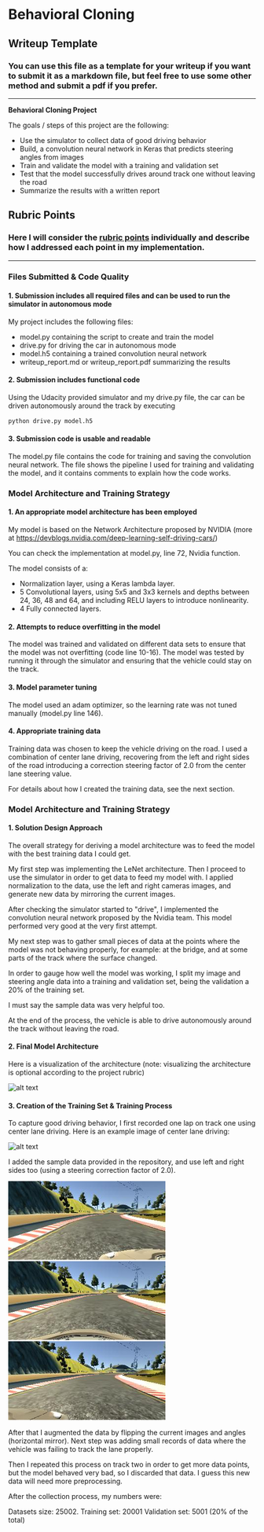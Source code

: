 # **Behavioral Cloning** 

## Writeup Template

### You can use this file as a template for your writeup if you want to submit it as a markdown file, but feel free to use some other method and submit a pdf if you prefer.

---

**Behavioral Cloning Project**

The goals / steps of this project are the following:
* Use the simulator to collect data of good driving behavior
* Build, a convolution neural network in Keras that predicts steering angles from images
* Train and validate the model with a training and validation set
* Test that the model successfully drives around track one without leaving the road
* Summarize the results with a written report


[//]: # (Image References)

[cnn]: ./cnn-architecture.png "NVIDIA CNN"
[center]: ./center.jpg "center"
[center_view]: ./center_view.jpg "center view"
[left_view]: ./left_view.jpg "left view"
[right_view]: ./right_view.jpg "right view"

## Rubric Points
### Here I will consider the [rubric points](https://review.udacity.com/#!/rubrics/432/view) individually and describe how I addressed each point in my implementation.  

---
### Files Submitted & Code Quality

#### 1. Submission includes all required files and can be used to run the simulator in autonomous mode

My project includes the following files:
* model.py containing the script to create and train the model
* drive.py for driving the car in autonomous mode
* model.h5 containing a trained convolution neural network 
* writeup_report.md or writeup_report.pdf summarizing the results

#### 2. Submission includes functional code
Using the Udacity provided simulator and my drive.py file, the car can be driven autonomously around the track by executing 
```sh
python drive.py model.h5
```

#### 3. Submission code is usable and readable

The model.py file contains the code for training and saving the convolution neural network. The file shows the pipeline I used for training and validating the model, and it contains comments to explain how the code works.

### Model Architecture and Training Strategy

#### 1. An appropriate model architecture has been employed

My model is based on the Network Architecture proposed by NVIDIA (more at https://devblogs.nvidia.com/deep-learning-self-driving-cars/)

You can check the implementation at model.py, line 72, Nvidia function.

The model consists of a:
* Normalization layer, using a Keras lambda layer.
* 5 Convolutional layers, using 5x5 and 3x3 kernels and depths between 24, 36, 48 and 64, and including RELU layers to introduce nonlinearity.
* 4 Fully connected layers.

#### 2. Attempts to reduce overfitting in the model

The model was trained and validated on different data sets to ensure that the model was not overfitting (code line 10-16). The model was tested by running it through the simulator and ensuring that the vehicle could stay on the track.

#### 3. Model parameter tuning

The model used an adam optimizer, so the learning rate was not tuned manually (model.py line 146).

#### 4. Appropriate training data

Training data was chosen to keep the vehicle driving on the road. I used a combination of center lane driving, recovering from the left and right sides of the road introducing a correction steering factor of 2.0 from the center lane steering value. 

For details about how I created the training data, see the next section. 

### Model Architecture and Training Strategy

#### 1. Solution Design Approach

The overall strategy for deriving a model architecture was to feed the model with the best training data I could get.

My first step was implementing the LeNet architecture. Then I proceed to use the simulator in order to get data to feed my model with. I applied normalization to the data, use the left and right cameras images, and generate new data by mirroring the current images.

After checking the simulator started to "drive", I implemented the convolution neural network proposed by the Nvidia team. This model performed very good at the very first attempt.

My next step was to gather small pieces of data at the points where the model was not behaving properly, for example: at the bridge, and at some parts of the track where the surface changed.

In order to gauge how well the model was working, I split my image and steering angle data into a training and validation set, being the validation a 20% of the training set.

I must say the sample data was very helpful too.

At the end of the process, the vehicle is able to drive autonomously around the track without leaving the road.

#### 2. Final Model Architecture

Here is a visualization of the architecture (note: visualizing the architecture is optional according to the project rubric)

![alt text][cnn]

#### 3. Creation of the Training Set & Training Process

To capture good driving behavior, I first recorded one lap on track one using center lane driving. Here is an example image of center lane driving:

![alt text][center]

I added the sample data provided in the repository, and use left and right sides too (using a steering correction factor of 2.0).

![alt text][left_view]
![alt text][center_view]
![alt text][right_view]

After that I augmented the data by flipping the current images and angles (horizontal mirror).
Next step was adding small records of data where the vehicle was failing to track the lane properly.

Then I repeated this process on track two in order to get more data points, but the model behaved very bad, so I discarded that data. I guess this new data will need more preprocessing.

After the collection process, my numbers were:

Datasets size: 25002.
Training set: 20001
Validation set: 5001 (20% of the total)